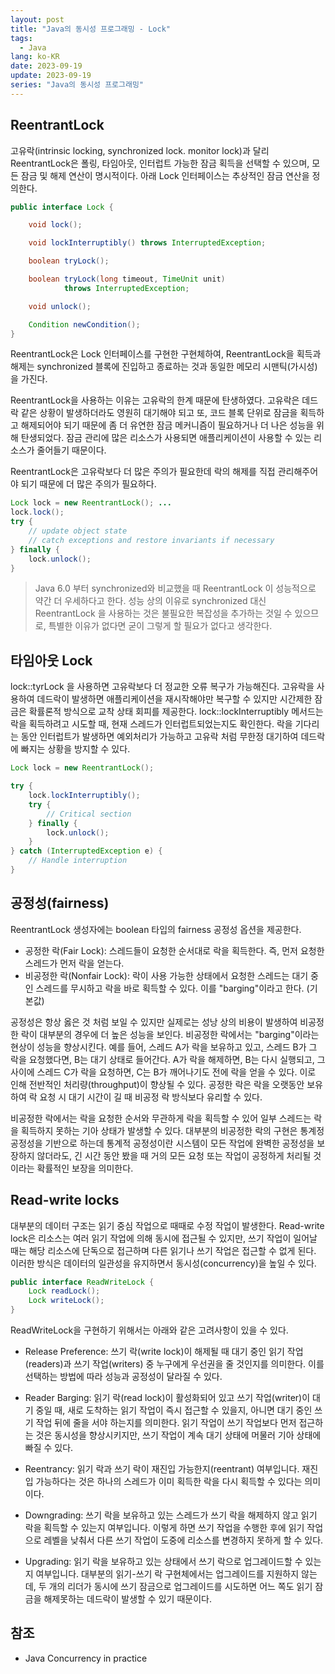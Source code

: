 ```yaml
---
layout: post
title: "Java의 동시성 프로그래밍 - Lock"
tags:
  - Java
lang: ko-KR
date: 2023-09-19
update: 2023-09-19
series: "Java의 동시성 프로그래밍"
---
```

## ReentrantLock
고유락(intrinsic locking, synchronized lock. monitor lock)과 달리 ReentrantLock은 폴링, 타임아웃, 인터럽트 가능한 잠금 획득을 선택할 수 있으며, 모든 잠금 및 해제 연산이 명시적이다. 아래 Lock 인터페이스는 추상적인 잠금 연산을 정의한다.

```JAVA
public interface Lock {

    void lock();

    void lockInterruptibly() throws InterruptedException;

    boolean tryLock();

    boolean tryLock(long timeout, TimeUnit unit)
            throws InterruptedException;

    void unlock();

    Condition newCondition();
}

```

ReentrantLock은 Lock 인터페이스를 구현한 구현체하여, ReentrantLock을 획득과 해제는 synchronized 블록에 진입하고 종료하는 것과 동일한 메모리 시맨틱(가시성)을 가진다.

ReentrantLock을 사용하는 이유는 고유락의 한계 때문에 탄생하였다. 고유락은 데드락 같은 상황이 발생하더라도 영원히 대기해야 되고 또, 코드 블록 단위로 잠금을 획득하고 해제되어야 되기 때문에 좀 더 유연한 잠금 메커니즘이 필요하거나 더 나은 성능을 위해 탄생되었다. 잠금 관리에 많은 리소스가 사용되면 애플리케이션이 사용할 수 있는 리소스가 줄어들기 때문이다.

ReentrantLock은 고유락보다 더 많은 주의가 필요한데 락의 해제를 직접 관리해주어야 되기 때문에 더 많은 주의가 필요하다.

```JAVA
Lock lock = new ReentrantLock(); ...
lock.lock();
try {
    // update object state
    // catch exceptions and restore invariants if necessary
} finally {
    lock.unlock();
}
```
> Java 6.0 부터 synchronized와 비교했을 때 ReentrantLock 이 성능적으로 약간 더 우세하다고 한다.
성능 상의 이유로 synchronized 대신 ReentrantLock 을 사용하는 것은 불필요한 복잡성을 추가하는 것일 수 있으므로, 특별한 이유가 없다면 굳이 그렇게 할 필요가 없다고 생각한다.

## 타임아웃 Lock
lock::tyrLock 을 사용하면 고유락보다 더 정교한 오류 복구가 가능해진다. 고유락을 사용하여 데드락이 발생하면 애플리케이션을 재시작해야만 복구할 수 있지만 시간제한 잠금은 확률론적 방식으로 교착 상태 회피를 제공한다.
lock::lockInterruptibly 메서드는 락을 획득하려고 시도할 때, 현재 스레드가 인터럽트되었는지도 확인한다. 락을 기다리는 동안 인터럽트가 발생하면 예외처리가 가능하고 고유락 처럼 무한정 대기하여 데드락에 빠지는 상황을 방지할 수 있다.

```JAVA
Lock lock = new ReentrantLock();

try {
    lock.lockInterruptibly();
    try {
        // Critical section
    } finally {
        lock.unlock();
    }
} catch (InterruptedException e) {
    // Handle interruption
}
```

## 공정성(fairness)
ReentrantLock 생성자에는 boolean 타입의 fairness 공정성 옵션을 제공한다.
- 공정한 락(Fair Lock): 스레드들이 요청한 순서대로 락을 획득한다. 즉, 먼저 요청한 스레드가 먼저 락을 얻는다.
- 비공정한 락(Nonfair Lock): 락이 사용 가능한 상태에서 요청한 스레드는 대기 중인 스레드를 무시하고 락을 바로 획득할 수 있다. 이를 "barging"이라고 한다. (기본값)

공정성은 항상 옳은 것 처럼 보일 수 있지만 실제로는 성낭 상의 비용이 발생하여 비공정한 락이 대부분의 경우에 더 높은 성능을 보인다. 비공정한 락에서는 "barging"이라는 현상이 성능을 향상시킨다. 예를 들어, 스레드 A가 락을 보유하고 있고, 스레드 B가 그 락을 요청했다면, B는 대기 상태로 들어간다. A가 락을 해제하면, B는 다시 실행되고, 그 사이에 스레드 C가 락을 요청하면, C는 B가 깨어나기도 전에 락을 얻을 수 있다. 이로 인해 전반적인 처리량(throughput)이 향상될 수 있다. 공정한 락은 락을 오랫동안 보유하여 락 요청 시 대기 시간이 길 때 비공정 락 방식보다 유리할 수 있다.

비공정한 락에서는 락을 요청한 순서와 무관하게 락을 획득할 수 있어 일부 스레드는 락을 획득하지 못하는 기아 상태가 발생할 수 있다. 대부분의 비공정한 락의 구현은 통계정 공정성을 기반으로 하는데 통계적 공정성이란 시스템이 모든 작업에 완벽한 공정성을 보장하지 않더라도, 긴 시간 동안 봤을 때 거의 모든 요청 또는 작업이 공정하게 처리될 것이라는 확률적인 보장을 의미한다.

## Read-write locks
대부분의 데이터 구조는 읽기 중심 작업으로 때때로 수정 작업이 발생한다. Read-write lock은 리소스는 여러 읽기 작업에 의해 동시에 접근될 수 있지만, 쓰기 작업이 일어날 때는 해당 리소스에 단독으로 접근하며 다른 읽기나 쓰기 작업은 접근할 수 없게 된다. 이러한 방식은 데이터의 일관성을 유지하면서 동시성(concurrency)을 높일 수 있다.

```JAVA
public interface ReadWriteLock {
    Lock readLock();
    Lock writeLock();
}
```

ReadWriteLock을 구현하기 위해서는 아래와 같은 고려사항이 있을 수 있다.
- Release Preference: 쓰기 락(write lock)이 해제될 때 대기 중인 읽기 작업(readers)과 쓰기 작업(writers) 중 누구에게 우선권을 줄 것인지를 의미한다. 이를 선택하는 방법에 따라 성능과 공정성이 달라질 수 있다.

- Reader Barging: 읽기 락(read lock)이 활성화되어 있고 쓰기 작업(writer)이 대기 중일 때, 새로 도착하는 읽기 작업이 즉시 접근할 수 있을지, 아니면 대기 중인 쓰기 작업 뒤에 줄을 서야 하는지를 의미한다. 읽기 작업이 쓰기 작업보다 먼저 접근하는 것은 동시성을 향상시키지만, 쓰기 작업이 계속 대기 상태에 머물러 기아 상태에 빠질 수 있다.

- Reentrancy: 읽기 락과 쓰기 락이 재진입 가능한지(reentrant) 여부입니다. 재진입 가능하다는 것은 하나의 스레드가 이미 획득한 락을 다시 획득할 수 있다는 의미이다.

- Downgrading: 쓰기 락을 보유하고 있는 스레드가 쓰기 락을 해제하지 않고 읽기 락을 획득할 수 있는지 여부입니다. 이렇게 하면 쓰기 작업을 수행한 후에 읽기 작업으로 레벨을 낮춰서 다른 쓰기 작업이 도중에 리소스를 변경하지 못하게 할 수 있다.

- Upgrading: 읽기 락을 보유하고 있는 상태에서 쓰기 락으로 업그레이드할 수 있는지 여부입니다. 대부분의 읽기-쓰기 락 구현체에서는 업그레이드를 지원하지 않는데, 두 개의 리더가 동시에 쓰기 잠금으로 업그레이드를 시도하면 어느 쪽도 읽기 잠금을 해제못하는 데드락이 발생할 수 있기 때문이다.


## 참조
- Java Concurrency in practice